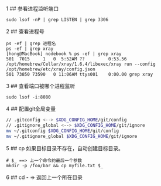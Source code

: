 1 ## 参看进程监听端口
```
sudo lsof -nP | grep LISTEN | grep 3306
```

2 ## 查看进程号
```
ps -ef | grep 进程名
ps -ef | grep xray
[hong@MacBook] nodebook % ps -ef | grep xray
501  7015     1   0  5:52AM ??         0:53.56 /opt/homebrew/Cellar/xray/1.6.4/libexec/xray run --config /opt/homebrew/etc/xray/config.json
501 73850 73590   0 11:06AM ttys001    0:00.00 grep xray
```

3 ## 查看端口被哪个进程监听
```
sudo lsof -i:8080
```

4 ## 配置git全局变量
```bash
// .gitconfig <--> $XDG_CONFIG_HOME/git/config 
// .gitignore_global <--> $XDG_CONFIG_HOME/git/ignore
mv ~/.gitconfig $XDG_CONFIG_HOME/git/config
mv ~/.gitignore_global $XDG_CONFIG_HOME/git/ignore
```

5 ## cp 如果目标目录不存在，自动创建目标目录。
```
# $_ ==> 上一个命令的最后一个参数
mkdir -p /foo/bar && cp myfile.txt $_
```

6 ## cd - => 返回上一个所在目录

